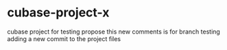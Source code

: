 # cubase-project-x
cubase project for testing propose
this new comments is for branch testing adding a new commit to the project files
